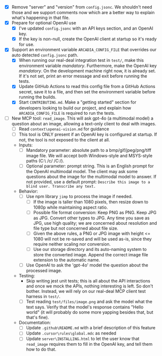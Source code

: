 - [x] Remove "server" and "version" from `config.jsonc`. We shouldn't need those and we support comments now which are a better way to explain what's happening in that file.
- [x] Prepare for optional OpenAI use
    - [x] I've updated `config.jsonc` with an API keys section, and an OpenAI key.
    - [x] If the key is non-null, create the OpenAI client at startup so it's ready for use.
- [x] Support an environment variable `ARCADIA_CONFIG_FILE` that overrides our auto detected `config.jsonc` path.
    - [x] When running our real-deal integration test in `test/`, make this environment variable _mandatory_. Furthermore, make the OpenAI key _mandatory_. On the development machine right now, it is already set. If it's not set, print an error message and exit before running the tests.
    - [x] Update GitHub Actions to read this config file from a GitHub Actions secret, save it to a file, and then set the environment variable before running the builds.
    - [x] Start `CONTRIBUTING.md`. Make a "getting started" section for developers looking to build our project, and explain how `ARCADIA_CONFIG_FILE` is required to run the tests.
- [ ] New MCP tool: `read_image`. This will ask gpt-4o (a multimodal model) a question about an image, allowing a text-only client to deal with images.
    - [ ] Read `context\openai-vision.md` for guidance
    - [ ] This tool is ONLY present if an OpenAI key is configured at startup. If not, the tool is not exposed to the client at all.
    - Inputs:
        - [ ] Mandatory parameter: absolute path to a bmp/gif/jpeg/png/tiff image file. We will accept both Windows-style and MSYS-style paths (C:\ /c/ /C:/).
        - [ ] Optional parameter: prompt string. This is an English prompt for the OpenAI multimodal model. The client may ask some questions about the image for the multimodal model to answer. If not provided, use a default prompt: `Describe this image to a blind user. Transcribe any text.`
    - Behavior:
        - [ ] Use npm library `jimp` to process the image if needed.
            - [ ] If the image is taller than 1080 pixels, then resize down to 1080p while maintaining aspect ratio.
            - [ ] Possible file format conversion: Keep PNG as PNG. Keep JPG as JPG. Convert other types to JPG. Any time you save as JPG, use high quality; we are concerned about resolution and file type but not concerned about file size.
            - [ ] Given the above rules, a PNG or JPG image with height <= 1080 will not be re-saved and will be used as-is, since they require neither scaling nor conversion.
            - [ ] Use our storage directory and its auto-naming system to store the converted image. Append the correct image file extension to the automatic name.
        - [ ] Use OpenAI to ask the 'gpt-4o' model the question about the processed image.
    - Testing:
        - Skip writing jest unit tests; this is all about the API interactions and once we mock the APIs, nothing interesting is left. So don't bother. Instead, we will rely on our real-deal MCP client test harness in `test/`. 
        - [ ] Test reading `test/files/image.png` and ask the model what the text says. Verify that the model's response contains "Hello world" (it will probably do some more yapping besides that, but that's fine).
    - Documentation:
        - [ ] Update `.github\README.md` with a brief description of this feature
        - [ ] Update `.cursor\rules\global.mdc` as needed
        - [ ] Update `server\INSTALLING.html` to let the user know that `read_image` requires them to fill in the OpenAI key, and tell them how to do that.
